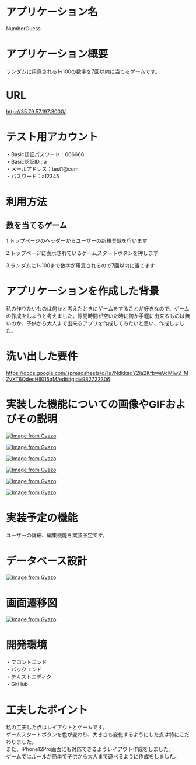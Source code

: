 # アプリケーション名　  
NumberGuess  

# アプリケーション概要  
ランダムに用意される1~100の数字を7回以内に当てるゲームです。

# URL
http://35.79.57.197:3000/

# テスト用アカウント
・Basic認証パスワード：666666  
・Basic認証ID : a  
・メールアドレス：test1@com  
・パスワード：a12345

# 利用方法

## 数を当てるゲーム  
1.トップページのヘッダーからユーザーの新規登録を行います

2.トップページに表示されているゲームスタートボタンを押します

3.ランダムに1~100まで数字が用意されるので7回以内に当てます

# アプリケーションを作成した背景
私の作りたいものは何かと考えたときにゲームをすることが好きなので、ゲームの作成をしようと考えました。隙間時間が空いた時に何か手軽に出来るものは無いのか、子供から大人まで出来るアプリを作成してみたいと思い、作成しました。

# 洗い出した要件
https://docs.google.com/spreadsheets/d/1s7NdkkadY2la2KfbweVcMIw2_MZvXT6QdeoHll015qM/edit#gid=982722306

# 実装した機能についての画像やGIFおよびその説明
[![Image from Gyazo](https://i.gyazo.com/f79b4611a3bea072753524881100c39a.gif)](https://gyazo.com/f79b4611a3bea072753524881100c39a)

[![Image from Gyazo](https://i.gyazo.com/84de6b0e56519279c89185380a0c2a15.jpg)](https://gyazo.com/84de6b0e56519279c89185380a0c2a15)

[![Image from Gyazo](https://i.gyazo.com/1db506d1ab2546ee8ec1bf17713648ba.jpg)](https://gyazo.com/1db506d1ab2546ee8ec1bf17713648ba)

[![Image from Gyazo](https://i.gyazo.com/9c74f9688afb4291e486477208ffc84b.gif)](https://gyazo.com/9c74f9688afb4291e486477208ffc84b)

[![Image from Gyazo](https://i.gyazo.com/ed10f21d2aa71c8c2834c43dcb4ad507.jpg)](https://gyazo.com/ed10f21d2aa71c8c2834c43dcb4ad507)

[![Image from Gyazo](https://i.gyazo.com/b6c0aa0da4d31892d165059dfeec1de5.gif)](https://gyazo.com/b6c0aa0da4d31892d165059dfeec1de5)

# 実装予定の機能
ユーザーの詳細、編集機能を実装予定です。

# データベース設計
[![Image from Gyazo](https://i.gyazo.com/31b074a53af199463039e1dc9196ea19.png)](https://gyazo.com/31b074a53af199463039e1dc9196ea19)

# 画面遷移図
[![Image from Gyazo](https://i.gyazo.com/2e6e9b8af6667a0f4c7e03bd15eb1f3b.png)](https://gyazo.com/2e6e9b8af6667a0f4c7e03bd15eb1f3b)

# 開発環境
・フロントエンド  
・バックエンド  
・テキストエディタ  
・GitHub

# 工夫したポイント
私の工夫した点はレイアウトとゲームです。  
ゲームスタートボタンを色が変わり、大きさも変化するようにした点は特にこだわりました。  
また、iPhone12Pro画面にも対応できるようレイアウト作成をしました。  
ゲームではルールが簡単で子供から大人まで遊べるように作成をしました。
